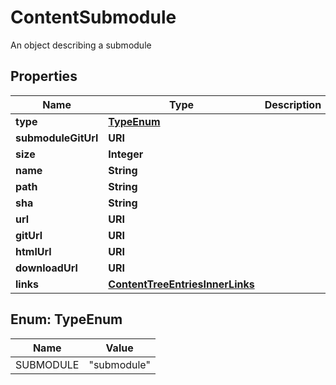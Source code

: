 

# ContentSubmodule

An object describing a submodule

## Properties

| Name | Type | Description | Notes |
|------------ | ------------- | ------------- | -------------|
|**type** | [**TypeEnum**](#TypeEnum) |  |  |
|**submoduleGitUrl** | **URI** |  |  |
|**size** | **Integer** |  |  |
|**name** | **String** |  |  |
|**path** | **String** |  |  |
|**sha** | **String** |  |  |
|**url** | **URI** |  |  |
|**gitUrl** | **URI** |  |  |
|**htmlUrl** | **URI** |  |  |
|**downloadUrl** | **URI** |  |  |
|**links** | [**ContentTreeEntriesInnerLinks**](ContentTreeEntriesInnerLinks.md) |  |  |



## Enum: TypeEnum

| Name | Value |
|---- | -----|
| SUBMODULE | &quot;submodule&quot; |



